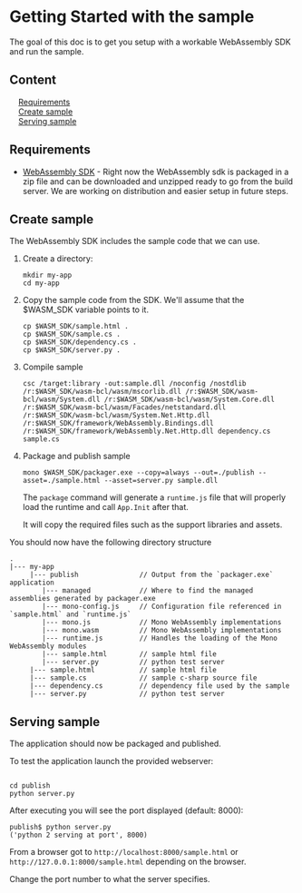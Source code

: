 # Getting Started with the sample

The goal of this doc is to get you setup with a workable WebAssembly SDK and run the sample.  

## Content

&nbsp;&nbsp;&nbsp;&nbsp;[Requirements](#requirements)  
&nbsp;&nbsp;&nbsp;&nbsp;[Create sample](#create-sample)  
&nbsp;&nbsp;&nbsp;&nbsp;[Serving sample](#serving-sample)  
  

## Requirements

- [WebAssembly SDK](./obtain-wasm-sdk.md) - Right now the WebAssembly sdk is packaged in a zip file and can be downloaded and unzipped ready to go from the build server.  We are working on distribution and easier setup in future steps.

## Create sample

The WebAssembly SDK includes the sample code that we can use.

1. Create a directory:

    ```
    mkdir my-app
    cd my-app
    ```

1. Copy the sample code from the SDK. We'll assume that the $WASM_SDK variable points to it.

    ```
    cp $WASM_SDK/sample.html .
    cp $WASM_SDK/sample.cs .
    cp $WASM_SDK/dependency.cs .
    cp $WASM_SDK/server.py .
    ```

1.  Compile sample

    ```
    csc /target:library -out:sample.dll /noconfig /nostdlib /r:$WASM_SDK/wasm-bcl/wasm/mscorlib.dll /r:$WASM_SDK/wasm-bcl/wasm/System.dll /r:$WASM_SDK/wasm-bcl/wasm/System.Core.dll /r:$WASM_SDK/wasm-bcl/wasm/Facades/netstandard.dll /r:$WASM_SDK/wasm-bcl/wasm/System.Net.Http.dll /r:$WASM_SDK/framework/WebAssembly.Bindings.dll /r:$WASM_SDK/framework/WebAssembly.Net.Http.dll dependency.cs sample.cs
    ```

1. Package and publish sample 

    ```
    mono $WASM_SDK/packager.exe --copy=always --out=./publish --asset=./sample.html --asset=server.py sample.dll
    ```

    The `package` command will generate a `runtime.js` file that will properly load the runtime and call `App.Init` after that.
    
    It will copy the required files such as the support libraries and assets.


You should now have the following directory structure

```
.
|--- my-app                           
     |--- publish               // Output from the `packager.exe` application 
        |--- managed            // Where to find the managed assemblies generated by packager.exe
        |--- mono-config.js     // Configuration file referenced in `sample.html` and `runtime.js`
        |--- mono.js            // Mono WebAssembly implementations
        |--- mono.wasm          // Mono WebAssembly implementations
        |--- runtime.js         // Handles the loading of the Mono WebAssembly modules
        |--- sample.html        // sample html file
        |--- server.py          // python test server
     |--- sample.html           // sample html file
     |--- sample.cs             // sample c-sharp source file
     |--- dependency.cs         // dependency file used by the sample
     |--- server.py             // python test server
```

## Serving sample

The application should now be packaged and published.

To test the application launch the provided webserver:

```

cd publish
python server.py

```

After executing you will see the port displayed (default: 8000):

```
publish$ python server.py
('python 2 serving at port', 8000)
```

From a browser got to `http://localhost:8000/sample.html` or `http://127.0.0.1:8000/sample.html` depending on the browser.  

Change the port number to what the server specifies.  



